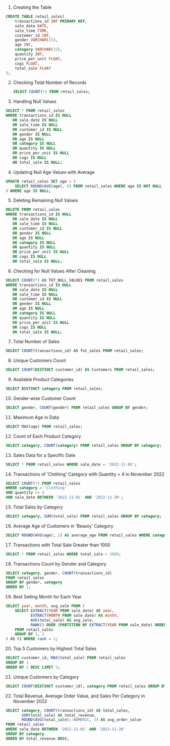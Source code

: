 
1. Creating the Table

```sql
CREATE TABLE retail_sales(
    transactions_id INT PRIMARY KEY,
    sale_date DATE,
    sale_time TIME,
    customer_id INT,
    gender VARCHAR(15),
    age INT,
    category VARCHAR(15),
    quantity INT,
    price_per_unit FLOAT,
    cogs FLOAT,
    total_sale FLOAT
);
```
2. Checking Total Number of Records

   ```sql
   SELECT COUNT(*) FROM retail_sales;
3. Handling Null Values

```sql
SELECT * FROM retail_sales
WHERE transactions_id IS NULL
   OR sale_date IS NULL
   OR sale_time IS NULL
   OR customer_id IS NULL
   OR gender IS NULL
   OR age IS NULL
   OR category IS NULL
   OR quantity IS NULL
   OR price_per_unit IS NULL
   OR cogs IS NULL
   OR total_sale IS NULL;
```
4. Updating Null Age Values with Average
```sql
UPDATE retail_sales SET age = (
    SELECT ROUND(AVG(age), 0) FROM retail_sales WHERE age IS NOT NULL
) WHERE age IS NULL;
```
5. Deleting Remaining Null Values
```sql
DELETE FROM retail_sales
WHERE transactions_id IS NULL
   OR sale_date IS NULL
   OR sale_time IS NULL
   OR customer_id IS NULL
   OR gender IS NULL
   OR age IS NULL
   OR category IS NULL
   OR quantity IS NULL
   OR price_per_unit IS NULL
   OR cogs IS NULL
   OR total_sale IS NULL;
```
6. Checking for Null Values After Cleaning
```sql
SELECT COUNT(*) AS TOT_NULL_VALUES FROM retail_sales
WHERE transactions_id IS NULL
   OR sale_date IS NULL
   OR sale_time IS NULL
   OR customer_id IS NULL
   OR gender IS NULL
   OR age IS NULL
   OR category IS NULL
   OR quantity IS NULL
   OR price_per_unit IS NULL
   OR cogs IS NULL
   OR total_sale IS NULL;
```
7. Total Number of Sales
```sql
SELECT COUNT(transactions_id) AS Tot_sales FROM retail_sales;
```
8. Unique Customers Count
```sql
SELECT COUNT(DISTINCT customer_id) AS Customers FROM retail_sales;
```
9. Available Product Categories
```sql
SELECT DISTINCT category FROM retail_sales;
```
10. Gender-wise Customer Count
```sql
SELECT gender, COUNT(gender) FROM retail_sales GROUP BY gender;
```
11. Maximum Age in Data
```sql
SELECT MAX(age) FROM retail_sales;
```
12. Count of Each Product Category
```sql
SELECT category, COUNT(category) FROM retail_sales GROUP BY category;
```
13. Sales Data for a Specific Date
```sql
SELECT * FROM retail_sales WHERE sale_date = '2022-11-05';
```
14. Transactions of 'Clothing' Category with Quantity > 4 in November 2022
```sql
SELECT COUNT(*) FROM retail_sales 
WHERE category = 'Clothing' 
AND quantity >= 4 
AND sale_date BETWEEN '2022-11-01' AND '2022-11-30';
```
15. Total Sales by Category
```sql
SELECT category, SUM(total_sale) FROM retail_sales GROUP BY category;
```
16. Average Age of Customers in 'Beauty' Category
```sql
SELECT ROUND(AVG(age), 2) AS average_age FROM retail_sales WHERE category = 'Beauty';
```
17. Transactions with Total Sale Greater than 1000
```sql
SELECT * FROM retail_sales WHERE total_sale > 1000;
```
18. Transactions Count by Gender and Category
```sql
SELECT category, gender, COUNT(transactions_id) 
FROM retail_sales 
GROUP BY gender, category 
ORDER BY 1;
```
19. Best Selling Month for Each Year
```sql
SELECT year, month, avg_sale FROM (
    SELECT EXTRACT(YEAR FROM sale_date) AS year,
           EXTRACT(MONTH FROM sale_date) AS month,
           AVG(total_sale) AS avg_sale,
           RANK() OVER (PARTITION BY EXTRACT(YEAR FROM sale_date) ORDER BY AVG(total_sale) DESC) AS rank
    FROM retail_sales
    GROUP BY 1, 2
) AS t1 WHERE rank = 1;
```
20. Top 5 Customers by Highest Total Sales
```sql
SELECT customer_id, MAX(total_sale) FROM retail_sales 
GROUP BY 1 
ORDER BY 2 DESC LIMIT 5;
```
21. Unique Customers by Category
```sql
SELECT COUNT(DISTINCT customer_id), category FROM retail_sales GROUP BY category;
```
22. Total Revenue, Average Order Value, and Sales Per Category in November 2022
```sql
SELECT category, COUNT(transactions_id) AS total_sales,
       SUM(total_sale) AS total_revenue,
       ROUND(AVG(total_sale)::NUMERIC, 3) AS avg_order_value
FROM retail_sales
WHERE sale_date BETWEEN '2022-11-01' AND '2022-11-30'
GROUP BY category
ORDER BY total_revenue DESC;
```
